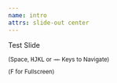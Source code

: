 ```yaml
---
name: intro
attrs: slide-out center
---
```


<p center>Test Slide</p>

<small id="keys-legend" center font-size="5vw">

(Space, <kbd>H</kbd><kbd>J</kbd><kbd>K</kbd><kbd>L</kbd> or <kbd>→</kbd><kbd>←</kbd> Keys to Navigate)

(<kbd>F</kbd> for Fullscreen)

</small>
